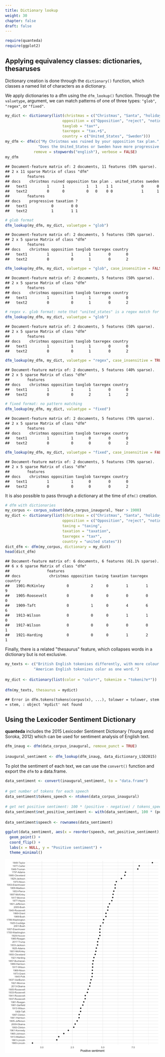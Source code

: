 ```yaml
---
title: Dictionary lookup
weight: 30
chapter: false
draft: false
---
```



```r
require(quanteda)
require(ggplot2)
```


## Applying equivalency classes: dictionaries, thesaruses

Dictionary creation is done through the `dictionary()` function, which classes a named list of characters as a dictionary.

We apply dictionaries to a dfm using the `dfm_lookup()` function.  Through the `valuetype`, argument, we can match patterns of one of three types: `"glob"`, `"regex"`, or `"fixed"`.

```r
my_dict <- dictionary(list(christmas = c("Christmas", "Santa", "holiday"),
                          opposition = c("Opposition", "reject", "notincorpus"),
                          taxglob = "tax*",
                          taxregex = "tax.+$",
                          country = c("United_States", "Sweden")))
my_dfm <- dfm(c("My Christmas was ruined by your opposition tax plan.",
               "Does the United_States or Sweden have more progressive taxation?"),
             remove = stopwords("english"), verbose = FALSE)
my_dfm
```

```
## Document-feature matrix of: 2 documents, 11 features (50% sparse).
## 2 x 11 sparse Matrix of class "dfm"
##        features
## docs    christmas ruined opposition tax plan . united_states sweden
##   text1         1      1          1   1    1 1             0      0
##   text2         0      0          0   0    0 0             1      1
##        features
## docs    progressive taxation ?
##   text1           0        0 0
##   text2           1        1 1
```

```r
# glob format
dfm_lookup(my_dfm, my_dict, valuetype = "glob")
```

```
## Document-feature matrix of: 2 documents, 5 features (50% sparse).
## 2 x 5 sparse Matrix of class "dfm"
##        features
## docs    christmas opposition taxglob taxregex country
##   text1         1          1       1        0       0
##   text2         0          0       1        0       2
```

```r
dfm_lookup(my_dfm, my_dict, valuetype = "glob", case_insensitive = FALSE)
```

```
## Document-feature matrix of: 2 documents, 5 features (50% sparse).
## 2 x 5 sparse Matrix of class "dfm"
##        features
## docs    christmas opposition taxglob taxregex country
##   text1         1          1       1        0       0
##   text2         0          0       1        0       2
```

```r
# regex v. glob format: note that "united_states" is a regex match for "tax*"
dfm_lookup(my_dfm, my_dict, valuetype = "glob")
```

```
## Document-feature matrix of: 2 documents, 5 features (50% sparse).
## 2 x 5 sparse Matrix of class "dfm"
##        features
## docs    christmas opposition taxglob taxregex country
##   text1         1          1       1        0       0
##   text2         0          0       1        0       2
```

```r
dfm_lookup(my_dfm, my_dict, valuetype = "regex", case_insensitive = TRUE)
```

```
## Document-feature matrix of: 2 documents, 5 features (40% sparse).
## 2 x 5 sparse Matrix of class "dfm"
##        features
## docs    christmas opposition taxglob taxregex country
##   text1         1          1       1        0       0
##   text2         0          0       2        1       2
```

```r
# fixed format: no pattern matching
dfm_lookup(my_dfm, my_dict, valuetype = "fixed")
```

```
## Document-feature matrix of: 2 documents, 5 features (70% sparse).
## 2 x 5 sparse Matrix of class "dfm"
##        features
## docs    christmas opposition taxglob taxregex country
##   text1         1          1       0        0       0
##   text2         0          0       0        0       2
```

```r
dfm_lookup(my_dfm, my_dict, valuetype = "fixed", case_insensitive = FALSE)
```

```
## Document-feature matrix of: 2 documents, 5 features (70% sparse).
## 2 x 5 sparse Matrix of class "dfm"
##        features
## docs    christmas opposition taxglob taxregex country
##   text1         1          1       0        0       0
##   text2         0          0       0        0       2
```

It is also possible to pass through a dictionary at the time of `dfm()` creation.

```r
# dfm with dictionaries
my_corpus <- corpus_subset(data_corpus_inaugural, Year > 1900)
my_dict <- dictionary(list(christmas = c("Christmas", "Santa", "holiday"),
                          opposition = c("Opposition", "reject", "notincorpus"),
                          taxing = "taxing",
                          taxation = "taxation",
                          taxregex = "tax*",
                          country = "united states"))
dict_dfm <- dfm(my_corpus, dictionary = my_dict)
head(dict_dfm)
```

```
## Document-feature matrix of: 6 documents, 6 features (61.1% sparse).
## 6 x 6 sparse Matrix of class "dfm"
##                 features
## docs             christmas opposition taxing taxation taxregex country
##   1901-McKinley          0          2      0        1        1       9
##   1905-Roosevelt         0          0      0        0        0       0
##   1909-Taft              0          1      0        4        6       6
##   1913-Wilson            0          0      0        1        1       0
##   1917-Wilson            0          0      0        0        0       1
##   1921-Harding           0          0      0        1        2       1
```

Finally, there is a related "thesaurus" feature, which collapses words in a dictionary but is not exclusive.

```r
my_texts <- c("British English tokenises differently, with more colour.",
             "American English tokenizes color as one word.")

my_dict <- dictionary(list(color = "colo*r", tokenize = "tokeni?e*"))

dfm(my_texts, thesaurus = mydict)
```

```
## Error in dfm.tokens(tokens(corpus(x), ...), tolower = tolower, stem = stem, : object 'mydict' not found
```

## Using the Lexicoder Sentiment Dictionary

**quanteda** includes the 2015 Lexicoder Sentiment Dictionary (Young annd Soroka, 2012) which can be used for sentiment analysis of English text. 


```r
dfm_inaug <- dfm(data_corpus_inaugural, remove_punct = TRUE)

inaugural_sentiment <- dfm_lookup(dfm_inaug, data_dictionary_LSD2015)
```

To plot the sentiment of each text, we can use the `convert()` function and export the `dfm` to a data.frame.


```r
data_sentiment <- convert(inaugural_sentiment, to = "data.frame")

# get number of tokens for each speech
data_sentiment$tokens_speech <- ntoken(data_corpus_inaugural)

# get net positive sentiment: 100 * (positive - negative) / tokens_speech)
data_sentiment$net_positive_sentiment <- with(data_sentiment, 100 * (positive - negative) / tokens_speech)

data_sentiment$speech <- rownames(data_sentiment)
```


```r
ggplot(data_sentiment, aes(x = reorder(speech, net_positive_sentiment), y = net_positive_sentiment)) +
  geom_point() + 
  coord_flip() +
  labs(x = NULL, y = "Positive sentiment") +
  theme_minimal()
```

![plot of chunk unnamed-chunk-7](figure/unnamed-chunk-7-1.png)
